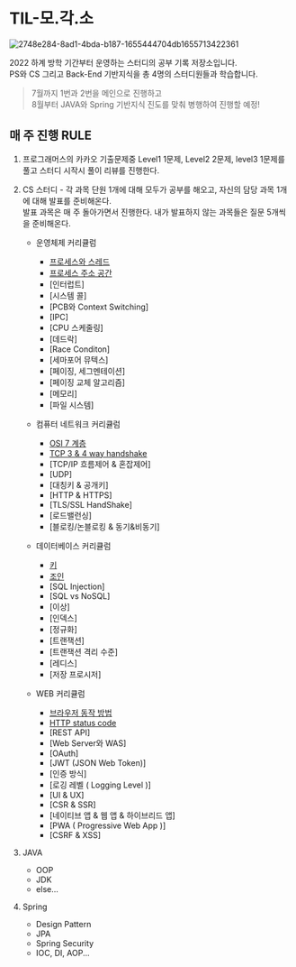# TIL-모.각.소
![2748e284-8ad1-4bda-b187-1655444704db1655713422361](https://user-images.githubusercontent.com/59333136/177041642-6db53d11-379f-47db-b1e7-830c14034d05.jpeg)

2022 하계 방학 기간부터 운영하는 스터디의 공부 기록 저장소입니다. <br>
PS와 CS 그리고 Back-End 기반지식을 총 4명의 스터디원들과 학습합니다.

>7월까지 1번과 2번을 메인으로 진행하고<br>
 8월부터 JAVA와 Spring 기반지식 진도를 맞춰 병행하여 진행할 예정!

## 매 주 진행 RULE

1. 프로그래머스의 카카오 기출문제중 Level1 1문제, Level2 2문제, level3 1문제를 풀고
스터디 시작시 풀이 리뷰를 진행한다.

2. CS 스터디 - 각 과목 단원 1개에 대해 모두가 공부를 해오고, 자신의 담당 과목 1개에 대해 발표를 준비해온다.
<br>발표 과목은 매 주 돌아가면서 진행한다. 내가 발표하지 않는 과목들은 질문 5개씩을 준비해온다.

    - 운영체제 커리큘럼
      - [프로세스와 스레드](운영체제/프로세스와%20스레드.md)
      - [프로세스 주소 공간](운영체제/프로세스%20주소%20공간.md)
      - [인터럽트]
      - [시스템 콜]
      - [PCB와 Context Switching]
      - [IPC]
      - [CPU 스케줄링]
      - [데드락]
      - [Race Conditon]
      - [세마포어 뮤텍스]
      - [페이징, 세그멘테이션]
      - [페이징 교체 알고리즘]
      - [메모리]
      - [파일 시스템]
    
    - 컴퓨터 네트워크 커리큘럼
      - [OSI 7 계층](네트워크/OSI%207%20계층.md)
      - [TCP 3 & 4 way handshake](네트워크/TCP%20handshake.md)
      - [TCP/IP 흐름제어 & 혼잡제어]
      - [UDP]
      - [대칭키 & 공개키]
      - [HTTP & HTTPS]
      - [TLS/SSL HandShake]
      - [로드밸런싱]
      - [블로킹/논블로킹 & 동기&비동기]
    
    - 데이터베이스 커리큘럼
      - [키](데이터베이스/키.md)
      - [조인](데이터베이스/조인.md)
      - [SQL Injection]
      - [SQL vs NoSQL]
      - [이상]
      - [인덱스]
      - [정규화]
      - [트랜잭션]
      - [트랜잭션 격리 수준]
      - [레디스]
      - [저장 프로시저]
    
    - WEB 커리큘럼
      - [브라우저 동작 방법](웹/브라우저%20동작%20방법.md)
      - [HTTP status code](웹/쿠키&세션.md)
      - [REST API]
      - [Web Server와 WAS]
      - [OAuth]
      - [JWT (JSON Web Token)]
      - [인증 방식]
      - [로깅 레벨 ( Logging Level )]
      - [UI & UX]
      - [CSR & SSR]
      - [네이티브 앱 & 웹 앱 & 하이브리드 앱]
      - [PWA ( Progressive Web App )]
      - [CSRF & XSS]

1. JAVA
    - OOP
    - JDK
    - else...

2. Spring
    - Design Pattern
    - JPA
    - Spring Security
    - IOC, DI, AOP...
